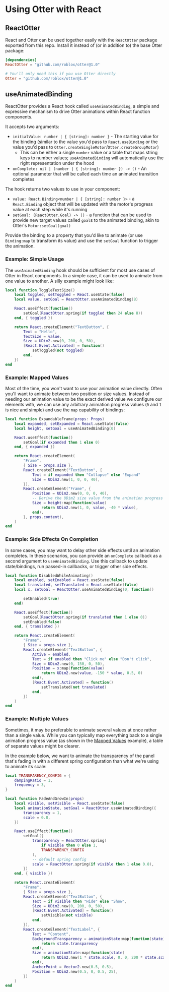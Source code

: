 # Using Otter with React

## ReactOtter

React and Otter can be used together easily with the `ReactOtter` package exported from this repo. Install it instead of (or in addition to) the base Otter package:
```toml
[dependencies]
ReactOtter = "github.com/roblox/otter@1.0"

# You'll only need this if you use Otter directly
Otter = "github.com/roblox/otter@1.0"
```

## useAnimatedBinding
ReactOtter provides a React hook called `useAnimatedBinding`, a simple and expressive mechanism to drive Otter animations within React function components.

It accepts two arguments:

* `initialValue: number | { [string]: number }` - The starting value for the binding (similar to the value you'd pass to `React.useBinding` or the value you'd pass to `Otter.createSingleMotor`/`Otter.createGroupMotor`)
	* This can be either a single `number` value or a table that maps string keys to number values; `useAnimatedBinding` will automatically use the right representation under the hood
* `onComplete: nil | (number | { [string]: number }) -> ()` - An optional parameter that will be called each time an animated transition completes

The hook returns two values to use in your component:

* `value: React.Binding<number | { [string]: number }>` - a `React.Binding` object that will be updated with the motor's progress value at each step while it's running
* `setGoal: (ReactOtter.Goal) -> ()` - a function that can be used to provide new target values called `goal`s to the animated binding, akin to Otter's `Motor:setGoal(goal)`

Provide the binding to a property that you'd like to animate (or use `Binding:map` to transform its value) and use the `setGoal` function to trigger the animation.

### Example: Simple Usage

The `useAnimatedBinding` hook should be sufficient for most use cases of Otter in React components. In a simple case, it can be used to animate from one value to another. A silly example might look like:

```lua
local function ToggleTextSize()
	local toggled, setToggled = React.useState(false)
	local value, setGoal = ReactOtter.useAnimatedBinding(8)

	React.useEffect(function()
		setGoal(ReactOtter.spring(if toggled then 24 else 8))
	end, { toggled })

	return React.createElement("TextButton", {
		Text = "Hello",
		TextSize = value,
		Size = UDim2.new(0, 200, 0, 50),
		[React.Event.Activated] = function()
			setToggled(not toggled)
		end,
	})
end
```

### Example: Mapped Values

Most of the time, you won't want to use your animation value directly. Often you'll want to animate between two position or size values. Instead of needing our animation value to be the exact derived value we configure our elements with, we can use any arbitrary animation progress values (`0` and `1` is nice and simple) and use the `map` capability of bindings:

```lua
local function ExpandableFrame(props: Props)
	local expanded, setExpanded = React.useState(false)
	local height, setGoal = useAnimatedBinding(0)

	React.useEffect(function()
		setGoal(if expanded then 1 else 0)
	end, { expanded })

	return React.createElement(
		"Frame",
		{ Size = props.size },
		React.createElement("TextButton", {
			Text = if expanded then "Collapse" else "Expand"
			Size = UDim2.new(1, 0, 0, 40),
		}),
		React.createElement("Frame", {
			Position = UDim2.new(0, 0, 0, 40),
			-- Derive the UDim2 size value from the animation progress value
			Size = height:map(function(value)
				return UDim2.new(1, 0, value, -40 * value),
			end),
		}, props.content),
	)
end
```

### Example: Side Effects On Completion

In some cases, you may want to delay other side effects until an animation completes. In these scenarios, you can provide an `onComplete` callback as a second argument to `useAnimatedBinding`. Use this callback to update state/bindings, run passed-in callbacks, or trigger other side effects.

```lua
local function DisabledWhileAnimating()
	local enabled, setEnabled = React.useState(false)
	local translated, setTranslated = React.useState(false)
	local x, setGoal = ReactOtter.useAnimatedBinding(0, function()

		setEnabled(true)
	end)

	React.useEffect(function()
		setGoal(ReactOtter.spring(if translated then 1 else 0))
		setEnabled(false)
	end, { translated })

	return React.createElement(
		"Frame",
		{ Size = props.size },
		React.createElement("TextButton", {
			Active = enabled,
			Text = if enabled then "Click me" else "Don't click",
			Size = UDim2.new(0, 150, 0, 50),
			Position = x:map(function(value)
				return UDim2.new(value, -150 * value, 0.5, 0)
			end),
			[React.Event.Activated] = function()
				setTranslated(not translated)
			end,
		})
	)
end
```

### Example: Multiple Values

Sometimes, it may be preferable to animate several values at once rather than a single value. While you can typically map everything back to a single animation progress value (as shown in the [Mapped Values](#mapped-values) example), a table of separate values might be clearer.

In the example below, we want to animate the transparency of the panel that's fading in with a different spring configuration than what we're using to animate its scale:
```lua
local TRANSPARENCY_CONFIG = {
	dampingRatio = 1,
	frequency = 3,
}

local function FadeAndGrowIn(props)
	local visible, setVisible = React.useState(false)
	local animationState, setGoal = ReactOtter.useAnimatedBinding({
		transparency = 1,
		scale = 0.8,
	})

	React.useEffect(function()
		setGoal({
			transparency = ReactOtter.spring(
				if visible then 0 else 1,
				TRANSPARENCY_CONFIG
			),
			-- default spring config
			scale = ReactOtter.spring(if visible then 1 else 0.8),
		})
	end, { visible })

	return React.createElement(
		"Frame",
		{ Size = props.size },
		React.createElement("TextButton", {
			Text = if visible then "Hide" else "Show",
			Size = UDim2.new(0, 200, 0, 50),
			[React.Event.Activated] = function()
				setVisible(not visible)
			end,
		}),
		React.createElement("TextLabel", {
			Text = "Content",
			BackgroundTransparency = animationState:map(function(state)
				return state.transparency
			end),
			Size = animationState:map(function(state)
				return UDim2.new(1 * state.scale, 0, 0, 200 * state.scale)
			end),
			AnchorPoint = Vector2.new(0.5, 0.5),
			Position = UDim2.new(0.5, 0, 0.5, 25),
		})
	)
end
```
